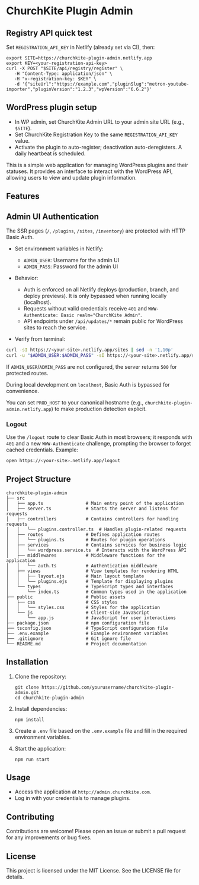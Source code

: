# ChurchKite Plugin Admin
## Registry API quick test

Set `REGISTRATION_API_KEY` in Netlify (already set via CI), then:

```
export SITE=https://churchkite-plugin-admin.netlify.app
export KEY=<your-registration-api-key>
curl -X POST "$SITE/api/registry/register" \
   -H "Content-Type: application/json" \
   -H "x-registration-key: $KEY" \
   -d '{"siteUrl":"https://example.com","pluginSlug":"metron-youtube-importer","pluginVersion":"1.2.3","wpVersion":"6.6.2"}'

```

## WordPress plugin setup

- In WP admin, set ChurchKite Admin URL to your admin site URL (e.g., `$SITE`).
- Set ChurchKite Registration Key to the same `REGISTRATION_API_KEY` value.
- Activate the plugin to auto-register; deactivation auto-deregisters. A daily heartbeat is scheduled.

This is a simple web application for managing WordPress plugins and their statuses. It provides an interface to interact with the WordPress API, allowing users to view and update plugin information.

## Features


## Admin UI Authentication

The SSR pages (`/`, `/plugins`, `/sites`, `/inventory`) are protected with HTTP Basic Auth.

- Set environment variables in Netlify:
   - `ADMIN_USER`: Username for the admin UI
   - `ADMIN_PASS`: Password for the admin UI

- Behavior:
   - Auth is enforced on all Netlify deploys (production, branch, and deploy previews). It is only bypassed when running locally (localhost).
   - Requests without valid credentials receive `401` and `WWW-Authenticate: Basic realm="ChurchKite Admin"`.
   - API endpoints under `/api/updates/*` remain public for WordPress sites to reach the service.

- Verify from terminal:

```bash
curl -sI https://<your-site>.netlify.app/sites | sed -n '1,10p'
curl -u "$ADMIN_USER:$ADMIN_PASS" -sI https://<your-site>.netlify.app/sites | sed -n '1,10p'
```

If `ADMIN_USER`/`ADMIN_PASS` are not configured, the server returns `500` for protected routes.

During local development on `localhost`, Basic Auth is bypassed for convenience.

You can set `PROD_HOST` to your canonical hostname (e.g., `churchkite-plugin-admin.netlify.app`) to make production detection explicit.

### Logout

Use the `/logout` route to clear Basic Auth in most browsers; it responds with `401` and a new `WWW-Authenticate` challenge, prompting the browser to forget cached credentials. Example:

```bash
open https://<your-site>.netlify.app/logout
```
## Project Structure

```
churchkite-plugin-admin
├── src
│   ├── app.ts                # Main entry point of the application
│   ├── server.ts             # Starts the server and listens for requests
│   ├── controllers           # Contains controllers for handling requests
│   │   └── plugins.controller.ts  # Handles plugin-related requests
│   ├── routes                # Defines application routes
│   │   └── plugins.ts        # Routes for plugin operations
│   ├── services              # Contains services for business logic
│   │   └── wordpress.service.ts  # Interacts with the WordPress API
│   ├── middlewares           # Middleware functions for the application
│   │   └── auth.ts           # Authentication middleware
│   ├── views                 # View templates for rendering HTML
│   │   ├── layout.ejs        # Main layout template
│   │   └── plugins.ejs       # Template for displaying plugins
│   └── types                 # TypeScript types and interfaces
│       └── index.ts          # Common types used in the application
├── public                    # Public assets
│   ├── css                   # CSS styles
│   │   └── styles.css        # Styles for the application
│   └── js                    # Client-side JavaScript
│       └── app.js            # JavaScript for user interactions
├── package.json              # npm configuration file
├── tsconfig.json             # TypeScript configuration file
├── .env.example              # Example environment variables
├── .gitignore                # Git ignore file
└── README.md                 # Project documentation
```

## Installation

1. Clone the repository:
   ```
   git clone https://github.com/yourusername/churchkite-plugin-admin.git
   cd churchkite-plugin-admin
   ```

2. Install dependencies:
   ```
   npm install
   ```

3. Create a `.env` file based on the `.env.example` file and fill in the required environment variables.

4. Start the application:
   ```
   npm run start
   ```

## Usage

- Access the application at `http://admin.churchkite.com`.
- Log in with your credentials to manage plugins.

## Contributing

Contributions are welcome! Please open an issue or submit a pull request for any improvements or bug fixes.

## License

This project is licensed under the MIT License. See the LICENSE file for details.